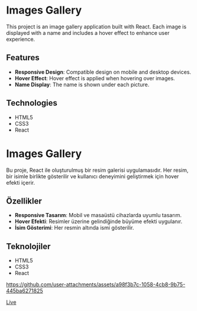# Images Gallery

This project is an image gallery application built with React. Each image is displayed with a name and includes a hover effect to enhance user experience.

## Features

- **Responsive Design**: Compatible design on mobile and desktop devices.
- **Hover Effect**: Hover effect is applied when hovering over images.
- **Name Display**: The name is shown under each picture.

## Technologies

- HTML5
- CSS3
- React

# Images Gallery

Bu proje, React ile oluşturulmuş bir resim galerisi uygulamasıdır. Her resim, bir isimle birlikte gösterilir ve kullanıcı deneyimini geliştirmek için hover efekti içerir.

## Özellikler

- **Responsive Tasarım**: Mobil ve masaüstü cihazlarda uyumlu tasarım.
- **Hover Efekti**: Resimler üzerine gelindiğinde büyüme efekti uygulanır.
- **İsim Gösterimi**: Her resmin altında ismi gösterilir.

## Teknolojiler

- HTML5
- CSS3
- React

https://github.com/user-attachments/assets/a98f3b7c-1058-4cb8-9b75-445ba6271825

[Live](https://fy-image-gallery.netlify.app/)
